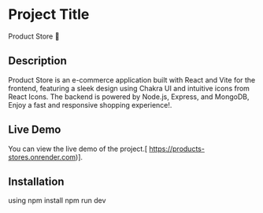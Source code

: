 # Project Title
Product Store 🏪

## Description
Product Store is an e-commerce application built with React and Vite for the frontend, 
featuring a sleek design using Chakra UI and intuitive icons from React Icons.
The backend is powered by Node.js, Express, and MongoDB,  
 Enjoy a fast and responsive shopping experience!.


## Live Demo
You can view the live demo of the project.[ https://products-stores.onrender.com)].

## Installation
using npm install
npm run dev



